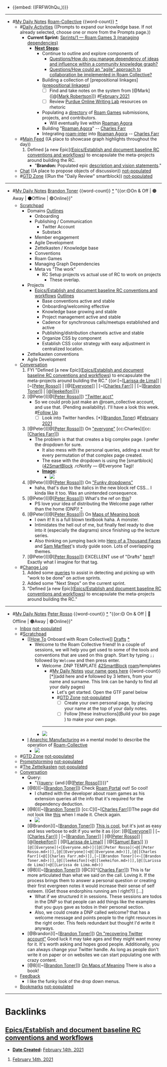 - {{embed: ((FRFW0hQu_))}}
- ---
- #[My Daily Notes](<My Daily Notes.md>) [Roam-Collective](<Roam-Collective.md>) {{word-count}} [*]([rc](<rc.md>)) 
    - #[Daily Activities](<Daily Activities.md>) ((Prompts to expand our knowledge base. If not already selected, choose one or more from the Prompts page.))
        - **Current Sprint:** [Sprints/1 — Roam Games 3 (managing dependencies)](<Sprints/1 — Roam Games 3 (managing dependencies).md>)
            - **[Next Steps](<Next Steps.md>):**
                - Continue to outline and explore components of 
                    - [Questions/How do you manage dependency of ideas and influence within a community knowledge graph?](<Questions/How do you manage dependency of ideas and influence within a community knowledge graph?.md>)
                    - [Questions/How could an "agile" approach to collaboration be implemented in Roam Collective?](<Questions/How could an "agile" approach to collaboration be implemented in Roam Collective?.md>) 
                - Building a collection of [prepositional linkages]([prepositional linkages](<prepositional linkages.md>))
                    - [ ] Find and take notes on the system from [@Mark]([@[[Mark Robertson](<@[[Mark Robertson.md>)]]) #[February 2021](<February 2021.md>)
                    - [ ] Review [Purdue Online Writing Lab](<Purdue Online Writing Lab.md>) resources on rhetoric
                - Populating a [directory](<directory.md>) of [Roam Games](<Roam Games.md>) submissions, projects, and contributors.
                    - Will eventually live within [Roaman Agora](<Roaman Agora.md>)
                - Building "[Roaman Agora](<Roaman Agora.md>)" -- [Charles Farr](<Charles Farr.md>)
                - Integrating [roam-inter](<roam-inter.md>) into [Roaman Agora](<Roaman Agora.md>) -- [Charles Farr](<Charles Farr.md>)
    - #[Main Feed](<Main Feed.md>) ((A place to showcase graph highlights throughout the day))  
        1. Defined [a new Epic]([Epics/Establish and document baseline RC conventions and workflows](<Epics/Establish and document baseline RC conventions and workflows.md>)) to encapsulate the meta-projects around building the RC.
            - "**Brandon:** Populated epic [description and vision statements](((owNcyPWbT)))."
    - [Chat](<Chat.md>) ((A place to propose objects of discussion)) [not-populated](<not-populated.md>)
    - #[GTD Zone](<GTD Zone.md>) ((Run the "Daily Review" smartblock)) [not-populated](<not-populated.md>) 
- ---
- #[My Daily Notes](<My Daily Notes.md>) [Brandon Toner](<Brandon Toner.md>) {{word-count}} [*]([bnt](<bnt.md>)) "{{or:🟡On & Off | 🟠Away | ⚫️Offline | 🟢Online}}"
    - [Scratchpad](<Scratchpad.md>) 
        - Domains [Outlines](<Outlines.md>)
            - Onboarding
            - Publishing / Communication
                - Twitter Account
                - Substack
            - Member engagement
            - Agile Development
            - Zettelkasten / Knowledge base
            - Conventions
            - Roam Games
            - Managing Graph Dependencies
            - Meta vs "The work"
                - RC Setup projects vs actual use of RC to work on projects
                    - These overlap.
        - Projects
            - [Epics/Establish and document baseline RC conventions and workflows](<Epics/Establish and document baseline RC conventions and workflows.md>) [Outlines](<Outlines.md>)
                - Base conventions active and stable
                - Onboarding/welcoming effective
                - Knowledge base growing and stable
                - Project management active and stable
                - Cadence for synchronous calls/meetups established and active
                - Publishing/distribution channels active and stable
                - Organize CSS by component
                - Establish CSS color strategy with easy adjustment in centralized location.
        - Zettelkasten conventions
        - Agile Development
    - [Conversation](<Conversation.md>) 
        1. FYI "Defined [a new Epic]([Epics/Establish and document baseline RC conventions and workflows](<Epics/Establish and document baseline RC conventions and workflows.md>)) to encapsulate the meta-projects around building the RC." {{or:[~[[Larissa de Lima](<~[[Larissa de Lima.md>)]] | [~[[Peter Rosso](<~[[Peter Rosso.md>)]] | [@[[Everyone](<@[[Everyone.md>)]] | [~[[Charles Farr](<~[[Charles Farr.md>)]] | [~[[Brandon Toner](<~[[Brandon Toner.md>)]] | [@[[leekeifon](<@[[leekeifon.md>)]]}}
        2. [@Peter]([@[[Peter Rosso](<@[[Peter Rosso.md>)]]) ["Twitter acct"](((DweiIynrD))) 
            - So we could prob just make an @roam_collective account, and use that. (Pending availability).
I'll have a look this week. #[Follow Up](<Follow Up.md>)
                - [ ] Look into Twitter handles. [*]([Brandon Toner](<Brandon Toner.md>))  #[February 2021](<February 2021.md>) 
        3. [@Peter]([@[[Peter Rosso](<@[[Peter Rosso.md>)]]) On ["everyone"](((0Fg6SkW_z))) [cc:Charles]([cc:[[Charles Farr](<cc:[[Charles Farr.md>)]])
            - The problem is that that creates a big complex page. I prefer the dropdown for sure. 
                - It also mess with the personal queries, adding a result for every permutation of that complex page created.
                - The ease with the dropdown is using the [smartblock]([42SmartBlock](<42SmartBlock.md>) .rcNotify — @Everyone Tag)!
                - **[Image](<Image.md>):**
                    - ![](https://firebasestorage.googleapis.com/v0/b/firescript-577a2.appspot.com/o/imgs%2Fapp%2FRoam-Collective%2FphIGpKd3UZ.png?alt=media&token=4d1d219c-1820-4b43-bcf9-e94b432594b6)
        4. [@Peter]([@[[Peter Rosso](<@[[Peter Rosso.md>)]]) On ["Funky dropdowns"](((IQm5ksecG)))
            - haha, that's due to the italics in the new block ref CSS... I kinda like it too. Was an unintended consequence. 
        5. [@Peter]([@[[Peter Rosso](<@[[Peter Rosso.md>)]]) What's the ref on [this](((V-5pe7Vgp)))? 
            - PS love your idea of distributing the Welcome page rather than the home (DNP)! [*](((V1hE4LRf3)))
        6. [@Peter]([@[[Peter Rosso](<@[[Peter Rosso.md>)]]) On [Maps of Meaning book](((fDjAaI9Ll)))
            - I own it! It is a full blown textbook haha. A monster. 
            - Intimidates the hell out of me, but finally feel ready to dive into it (especially the diagrams) since finishing up the lecture series.
            - Also thinking on jumping back into [Hero of a Thousand Faces](<Hero of a Thousand Faces.md>) and [Sam Marfleet](<Sam Marfleet.md>)'s study guide soon. Lots of overlapping themes. 
        7. [@Peter]([@[[Peter Rosso](<@[[Peter Rosso.md>)]]) EXCELLENT use of "Drafts" [here](((d3Zz5irPl)))!! Exactly what I imagine for that tag. 
    - #[Change Log](<Change Log.md>) 
        1. Added some [queries](((-iIUy3zDF))) to assist in detecting and picking up with "work to be done" on active sprints.
        2. Added some "Next Steps" on the current sprint.
        3. "Defined [a new Epic]([Epics/Establish and document baseline RC conventions and workflows](<Epics/Establish and document baseline RC conventions and workflows.md>)) to encapsulate the meta-projects around building the RC."
- ---
- #[My Daily Notes](<My Daily Notes.md>) [Peter Rosso](<Peter Rosso.md>) {{word-count}} [*]([ptr](<ptr.md>))   "{{or:🟡 On & Off | 🚫 Offline | 🟠Away | 🟢Online}}"
    - [Inbox](<Inbox.md>) [not-populated](<not-populated.md>)
    - #[Scratchpad](<Scratchpad.md>) 
        - [[[How To](<[[How To.md>) Onboard with Roam Collective]] [Drafts](<Drafts.md>) [*]([onboarding](<onboarding.md>))
            - Welcome to the Roam Collective friend! In a couple of sessions, we will help you get used to some of the tools and conventions that are used on this graph. Start by typing `;;` followed by `Welcome` and then press enter.
                - Welcome .DNP TEMPLATE [42SmartBlock](<42SmartBlock.md>) [roam](<roam.md>)/templates
                    - #[My Daily Notes](<My Daily Notes.md>) [your name goes here](<your name goes here.md>) {{word-count}} [*](add here and `#` followed by 3 letters, from your name and surname. This link can be handy to find all your daily pages)
                        - Let's get started. Open the GTF panel below
                        - #[GTD Zone](<GTD Zone.md>) [not-populated](<not-populated.md>)
                            - [ ] Create your own personal page, by placing your name at the top of your daily notes.
                            - [ ] Follow [these instructions](Build your bio page ) to make your own page.
                    - ---
                - ![](https://firebasestorage.googleapis.com/v0/b/firescript-577a2.appspot.com/o/imgs%2Fapp%2FRoam-Collective%2FPKbObbdUH-.png?alt=media&token=fecaee1b-272a-4884-a10d-586487011f70)
        - [I](<I.md>) [Anarchic Manufacturing](<Anarchic Manufacturing.md>) as  a mental model to describe the operation of [Roam-Collective](<Roam-Collective.md>)
            - ![](https://firebasestorage.googleapis.com/v0/b/firescript-577a2.appspot.com/o/imgs%2Fapp%2FRoam-Collective%2Fnjp8nXPfkd.jpg?alt=media&token=0170ed8e-3b2a-4806-bd13-f4a718494374)
    - #[GTD Zone](<GTD Zone.md>) [not-populated](<not-populated.md>)
    - [Promptstorming](<Promptstorming.md>) [not-populated](<not-populated.md>)
    - #[The Zettelkasten](<The Zettelkasten.md>) [not-populated](<not-populated.md>)
    - [Conversation](<Conversation.md>) 
        - Query:
            - "{{[query](<query.md>): {and:[@[[Peter Rosso](<@[[Peter Rosso.md>)]]}}}"
        - [@B]([~[[Brandon Toner](<~[[Brandon Toner.md>)]]) Check [Roam Portal](https://chrome.google.com/webstore/detail/roam-portal/kgkmjbhbdakcdfkkgmmihcceekcdmefe?hl=en) out! So cool! 
            - I chatted with the developer about roam games as his extension queries all the info that it's required for the dependency deduction.
        - [@B]([~[[Brandon Toner](<~[[Brandon Toner.md>)]]) [cc:C]([~[[Charles Farr](<~[[Charles Farr.md>)]])The page did not look like [this](((09YoL_11j))) when I made it. Check again.
            - ![](https://firebasestorage.googleapis.com/v0/b/firescript-577a2.appspot.com/o/imgs%2Fapp%2FRoam-Collective%2FnwP5m055Tl.png?alt=media&token=e500f159-46a5-4dfe-b670-b93f0d5d108a)
        - [@Brandon]([~[[Brandon Toner](<~[[Brandon Toner.md>)]]) [This is cool](((yez0IRTC_))), but it's just as easy and less verbose to edit if you write it as {{or: [@[[Everyone](<@[[Everyone.md>)]] | [~[[Charles Farr](<~[[Charles Farr.md>)]] | [~[[Brandon Toner](<~[[Brandon Toner.md>)]] | [@[[Peter Rosso](<@[[Peter Rosso.md>)]] | [@[[leekeifon](<@[[leekeifon.md>)]] | [@[[Larissa de Lima](<@[[Larissa de Lima.md>)]] | [@[[Samuel Bars](<@[[Samuel Bars.md>)]] }}
`[@[[Everyone](<[Everyone.md>)]([@[[Peter Rosso](<@[[Peter Rosso.md>)]],[@[[Everyone](<@[[Everyone.md>)]],[@[[Charles Farr](<@[[Charles Farr.md>)]],[~[[Brandon Toner](<~[[Brandon Toner.md>)]],[@[[leekeifon](<@[[leekeifon.md>)]],[@[[Larissa de Lima](<@[[Larissa de Lima.md>))`
        - [@B]([~[[Brandon Toner](<~[[Brandon Toner.md>)]]) [@C]([^[[Charles Farr](<^[[Charles Farr.md>)]]) This is far more articulated than what we said on the call. Loving it. If the process brings them to answer a personal question or creating their first evergreen notes it would increase their sense of self esteem. ((Get those endorphins running am I right?)) [...]
            - What if we structured it in sessions. These sessions are todos in the DNP so that people can add things like the examples that you guys gave as todos in their personal section. 
            - Also, we could create a DNP called welcome? that has a welcome message and points people to the right resources in the right order. This feels redundant but thought I'd write it anyways. 
        - [@Brandon]([~[[Brandon Toner](<~[[Brandon Toner.md>)]]) [On "recovering Twitter account"](((cNxFQnwKF))) Good luck it may take ages and they might want money for it. It's worth asking and hopes good people. Additionally, you can always change your Twitter handle. As long as people don't write it on paper or on websites we can start populating one with crazy content.
        - [@B]([~[[Brandon Toner](<~[[Brandon Toner.md>)]]) [On Maps of Meaning](((6Lx8NA4n_))) There is also a book!
    - [Feedback](<Feedback.md>) 
        - I like the funky look of the drop down menus.
    - [Bookmarks](<Bookmarks.md>) [not-populated](<not-populated.md>)
- ---

# Backlinks
## [Epics/Establish and document baseline RC conventions and workflows](<Epics/Establish and document baseline RC conventions and workflows.md>)
- **[Date Created](<Date Created.md>):** [February 14th, 2021](<February 14th, 2021.md>)

1. [February 14th, 2021](<February 14th, 2021.md>)

